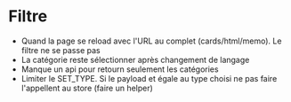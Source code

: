 # Filtre
- Quand la page se reload avec l'URL au complet (cards/html/memo). Le filtre ne se passe pas
- La catégorie reste sélectionner après changement de langage
- Manque un api pour retourn seulement les catégories
- Limiter le SET_TYPE. Si le payload et égale au type choisi ne pas faire l'appellent au store (faire un helper)